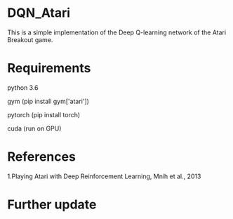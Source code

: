 # DQN_Atari
This is a simple implementation of the Deep Q-learning network of the Atari Breakout game.

# Requirements

python 3.6

gym (pip install gym['atari'])

pytorch (pip install torch)

cuda (run on GPU)


# References

1.Playing Atari with Deep Reinforcement Learning, Mnih et al., 2013

# Further update

